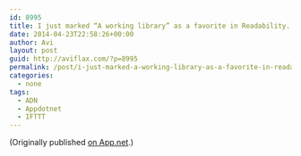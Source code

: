 ```yaml
---
id: 8995
title: I just marked “A working library” as a favorite in Readability. http://www.readability.com/articles/myjbww4h
date: 2014-04-23T22:58:26+00:00
author: Avi
layout: post
guid: http://aviflax.com/?p=8995
permalink: /post/i-just-marked-a-working-library-as-a-favorite-in-readability-httpwww-readability-comarticlesmyjbww4h-2/
categories:
  - none
tags:
  - ADN
  - Appdotnet
  - IFTTT
---
```

(Originally published [on App.net](http://alpha.app.net/aviflax/post/29084690).)